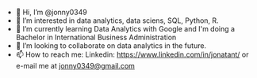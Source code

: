 - 👋 Hi, I’m @jonny0349
- 👀 I’m interested in data analytics, data sciens, SQL, Python, R. 
- 🌱 I’m currently learning Data Analytics with Google and I'm doing a Bachelor in International Business Administration
- 💞️ I’m looking to collaborate on data analytics in the future.
- 📫 How to reach me: Linkedin: https://www.linkedin.com/in/jonatant/ or e-mail me at jonny0349@gmail.com

<!---
jonny0349/jonny0349 is a ✨ special ✨ repository because its `README.md` (this file) appears on your GitHub profile.
You can click the Preview link to take a look at your changes.
--->
